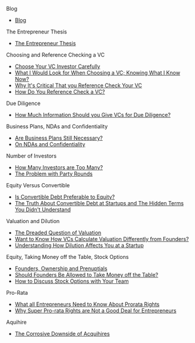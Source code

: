 Blog
*   [Blog](http://www.bothsidesofthetable.com)

The Entrepreneur Thesis
*   [The Entrepreneur Thesis](http://www.bothsidesofthetable.com/2010/03/01/the-entrepreneur-thesis)

Choosing and Reference Checking a VC
*   [Choose Your VC Investor Carefully](http://www.bothsidesofthetable.com/2009/10/25/choose-your-vc-investor-carefully)
*   [What I Would Look for When Choosing a VC; Knowing What I Know Now?](http://www.bothsidesofthetable.com/2014/01/22/what-i-would-look-for-when-choosing-a-vc-knowing-what-i-know-now)
*   [Why It's Critical That you Reference Check Your VC](http://www.bothsidesofthetable.com/2010/12/14/why-its-critical-that-you-reference-check-your-vc)
*   [How Do You Reference Check a VC?](http://www.bothsidesofthetable.com/2010/02/08/how-do-you-reference-check-a-vc)

Due Diligence
*   [How Much Information Should you Give VCs for Due Diligence?](http://www.bothsidesofthetable.com/2012/08/27/how-much-information-should-you-give-vcs-for-due-diligence)

Business Plans, NDAs and Confidentiality
*   [Are Business Plans Still Necessary?](http://www.bothsidesofthetable.com/2009/11/03/are-business-plans-still-necessary)
*   [On NDAs and Confidentiality](http://www.bothsidesofthetable.com/2009/07/26/on-ndas-and-confidentiality)

Number of Investors
*   [How Many Investors are Too Many?](http://www.bothsidesofthetable.com/2011/02/22/how-many-investors-are-too-many)
*   [The Problem with Party Rounds](http://www.bothsidesofthetable.com/2011/09/01/the-problem-with-collecting-logos-at-startups)

Equity Versus Convertible
*   [Is Convertible Debt Preferable to Equity?](http://www.bothsidesofthetable.com/2010/08/30/is-convertible-debt-preferable-to-equity)
*   [The Truth About Convertible Debt at Startups and The Hidden Terms You Didn't Understand](http://www.bothsidesofthetable.com/2012/09/05/the-truth-about-convertible-debt-at-startups-and-the-hidden-terms-you-didnt-understand)

Valuation and Dilution
*   [The Dreaded Question of Valuation](http://www.bothsidesofthetable.com/2009/07/28/the-dreaded-question-of-valuation)
*   [Want to Know How VCs Calculate Valuation Differently from Founders?](http://www.bothsidesofthetable.com/2010/07/22/want-to-know-how-vcs-calculate-valuation-differently-from-founders)
*   [Understanding How Dilution Affects You at a Startup](http://www.bothsidesofthetable.com/2011/10/14/understanding-how-dilution-affects-you-at-a-startup)

Equity, Taking Money off the Table, Stock Options
*   [Founders, Ownership and Prenuptials](http://www.bothsidesofthetable.com/2009/08/18/founders-ownership-and-stock-options)
*   [Should Founders Be Allowed to Take Money off the Table?](http://www.bothsidesofthetable.com/2009/09/02/should-founders-be-allowed-to-take-money-off-the-table)
*   [How to Discuss Stock Options with Your Team](http://www.bothsidesofthetable.com/2010/09/06/how-to-discuss-stock-options-with-your-team)

Pro-Rata
*   [What all Entrepreneurs Need to Know About Prorata Rights](http://www.bothsidesofthetable.com/2014/10/12/the-authoritative-guide-to-prorata-rights)
*   [Why Super Pro-rata Rights are Not a Good Deal for Entrepreneurs](http://www.bothsidesofthetable.com/2011/09/25/why-super-pro-rata-rights-are-not-a-good-deal-for-entrepreneurs)

Aquihire
*   [The Corrosive Downside of Acquihires](http://www.bothsidesofthetable.com/2013/05/13/the-corrosive-downside-of-acquihires)


